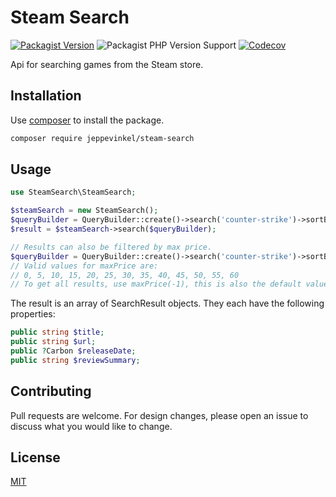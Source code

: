 # Steam Search

[![Packagist Version](https://img.shields.io/packagist/v/jeppevinkel/steam-search)](https://packagist.org/packages/jeppevinkel/steam-search)
![Packagist PHP Version Support](https://img.shields.io/packagist/php-v/jeppevinkel/steam-search)
[![Codecov](https://img.shields.io/codecov/c/github/jeppevinkel/steam-search)](https://app.codecov.io/gh/jeppevinkel/steam-search/)

Api for searching games from the Steam store.

## Installation
Use [composer] to install the package.

```bash
composer require jeppevinkel/steam-search
```

## Usage
```php
use SteamSearch\SteamSearch;

$steamSearch = new SteamSearch();
$queryBuilder = QueryBuilder::create()->search('counter-strike')->sortByReleaseDate();
$result = $steamSearch->search($queryBuilder);

// Results can also be filtered by max price.
$queryBuilder = QueryBuilder::create()->search('counter-strike')->sortByReleaseDate()->maxPrice(50);
// Valid values for maxPrice are:
// 0, 5, 10, 15, 20, 25, 30, 35, 40, 45, 50, 55, 60
// To get all results, use maxPrice(-1), this is also the default value.
```

The result is an array of SearchResult objects.
They each have the following properties:
```php
public string $title;
public string $url;
public ?Carbon $releaseDate;
public string $reviewSummary;
```

## Contributing
Pull requests are welcome. For design changes, please open an issue to discuss what you would like to change.

## License
[MIT]

[composer]: https://getcomposer.org/
[MIT]: https://opensource.org/licenses/MIT